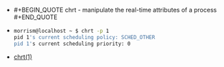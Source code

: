 - #+BEGIN_QUOTE
  chrt - manipulate the real-time attributes of a process
  #+END_QUOTE
- ```bash
  morrism@localhost ~ $ chrt -p 1
  pid 1's current scheduling policy: SCHED_OTHER
  pid 1's current scheduling priority: 0
  ```
- [chrt(1)](https://man7.org/linux/man-pages/man1/chrt.1.html)